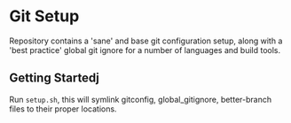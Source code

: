 # Git Setup
Repository contains a 'sane' and base git configuration setup, along with a 'best practice' global git ignore for a number of languages and build tools.


## Getting Startedj

Run `setup.sh`, this will symlink gitconfig, global_gitignore, better-branch files to their proper locations.